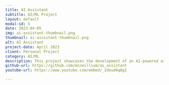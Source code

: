 ```yaml
---
title: AI Assistant
subtitle: AI/ML Project
layout: default
modal-id: 5
date: 2023-04-05
img: ai-assistant-thumbnail.png
thumbnail: ai-assistant-thumbnail.png
alt: AI Assistant
project-date: April 2023
client: Personal Project
category: AI/ML
description: This project showcases the development of an AI-powered assistant that enhances productivity by automating tasks, offering intelligent recommendations, and interacting with users through natural language processing. Explore the process of fine-tuning models, integrating AI into different interfaces, and creating functional, real-world applications.
github-url: https://github.com/mcneillium/ai_assistant
youtube-url: https://www.youtube.com/embed/_2doud4q8gI

---
```

